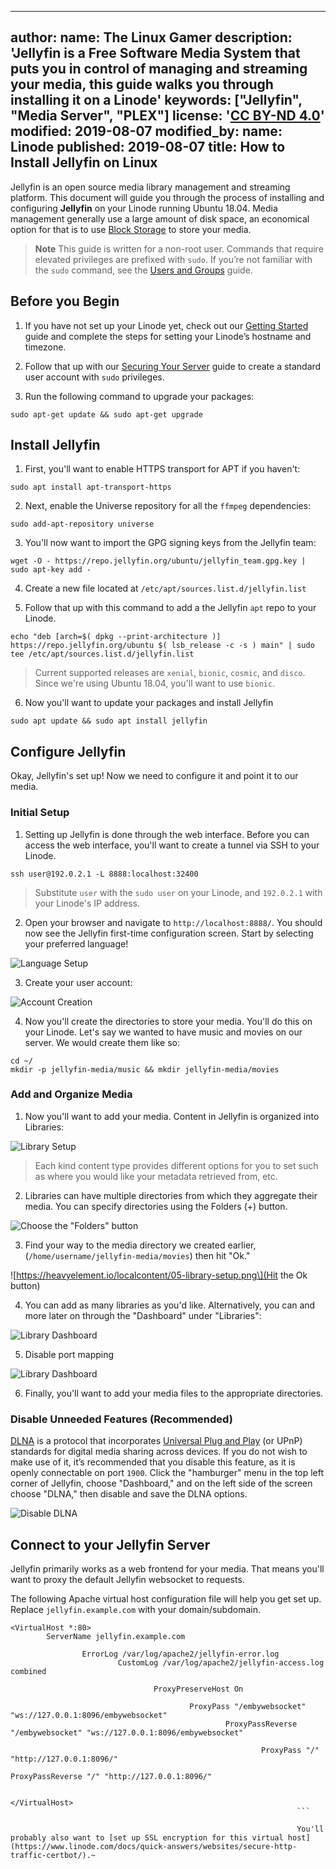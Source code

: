 
---
author:
  name: The Linux Gamer
description: 'Jellyfin is a Free Software Media System that puts you in control of managing and streaming your media, this guide walks you through installing it on a Linode'
keywords: ["Jellyfin", "Media Server", "PLEX"]
license: '[CC BY-ND 4.0](https://creativecommons.org/licenses/by-nd/4.0)'
modified: 2019-08-07
modified_by:
  name: Linode
published: 2019-08-07
title: How to Install Jellyfin on Linux
---
Jellyfin is an open source media library management and streaming platform. This document will guide you through the process of installing and configuring **Jellyfin** on your Linode running Ubuntu 18.04. Media management generally use a large amount of disk space, an economical option for that is to use [Block Storage](https://www.linode.com/docs/platform/how-to-use-block-storage-with-your-linode) to store your media.

> **Note** This guide is written for a non-root user. Commands that require elevated privileges are prefixed with `sudo`. If you’re not familiar with the `sudo` command, see the [Users and Groups](https://www.linode.com/docs/tools-reference/linux-users-and-groups/) guide.

## Before you Begin

1. If you have not set up your Linode yet, check out our [Getting Started](https://www.linode.com/docs/getting-started/) guide and complete the steps for setting your Linode’s hostname and timezone.

2. Follow that up with our [Securing Your Server](https://www.linode.com/docs/security/securing-your-server/) guide to create a standard user account with `sudo` privileges.

3. Run the following command to upgrade your packages:

```
sudo apt-get update && sudo apt-get upgrade
```

## Install Jellyfin

1. First, you'll want to enable HTTPS transport for APT if you haven't:

```
sudo apt install apt-transport-https
```

2. Next, enable the Universe repository for all the `ffmpeg` dependencies:

```
sudo add-apt-repository universe
```

3. You'll now want to import the GPG signing keys from the Jellyfin team:

```
wget -O - https://repo.jellyfin.org/ubuntu/jellyfin_team.gpg.key | sudo apt-key add -
```

4. Create a new file located at `/etc/apt/sources.list.d/jellyfin.list`

5. Follow that up with this command to add a the Jellyfin `apt` repo to your Linode.

```
echo "deb [arch=$( dpkg --print-architecture )] https://repo.jellyfin.org/ubuntu $( lsb_release -c -s ) main" | sudo tee /etc/apt/sources.list.d/jellyfin.list
```

> Current supported releases are `xenial`, `bionic`, `cosmic`, and `disco`. Since we're using Ubuntu 18.04, you'll want to use `bionic`.

6. Now you'll want to update your packages and install Jellyfin

```
sudo apt update && sudo apt install jellyfin
```

## Configure Jellyfin

Okay, Jellyfin's set up! Now we need to configure it and point it to our media.

### Initial Setup

1. Setting up Jellyfin is done through the web interface. Before you can access the web interface, you'll want to create a tunnel via SSH to your Linode.

```
ssh user@192.0.2.1 -L 8888:localhost:32400
```

> Substitute `user` with the `sudo user` on your Linode, and `192.0.2.1` with your Linode's IP address.

2. Open your browser and navigate to `http://localhost:8888/`. You should now see the Jellyfin first-time configuration screen. Start by selecting your preferred language!

![Language Setup](https://heavyelement.io/localcontent/01-language.png)

3. Create your user account:

![Account Creation](https://heavyelement.io/localcontent/02-account-creation.png)

4. Now you'll create the directories to store your media. You'll do this on your Linode. Let's say we wanted to have music and movies on our server. We would create them like so:

```
cd ~/
mkdir -p jellyfin-media/music && mkdir jellyfin-media/movies
```

### Add and Organize Media

1. Now you'll want to add your media. Content in Jellyfin is organized into Libraries:

![Library Setup](https://heavyelement.io/localcontent/03-library-setup.png)

> Each kind content type provides different options for you to set such as where you would like your metadata retrieved from, etc.

2. Libraries can have multiple directories from which they aggregate their media. You can specify directories using the Folders (+) button.

![Choose the "Folders" button](https://heavyelement.io/localcontent/04-library-setup.png)

3. Find your way to the media directory we created earlier, (`/home/username/jellyfin-media/movies`) then hit "Ok."

!\[https://heavyelement.io/localcontent/05-library-setup.png\](Hit the Ok button)

4. You can add as many libraries as you'd like. Alternatively, you can and more later on through the "Dashboard" under "Libraries":

![Library Dashboard](https://heavyelement.io/localcontent/10-library-dashboard.png)

5. Disable port mapping

![Library Dashboard](https://heavyelement.io/localcontent/07-disable-port-mapping.png)

6. Finally, you'll want to add your media files to the appropriate directories.

### Disable Unneeded Features (Recommended)

[DLNA](https://en.wikipedia.org/wiki/Digital_Living_Network_Alliance) is a protocol that incorporates [Universal Plug and Play](https://en.wikipedia.org/wiki/Universal_Plug_and_Play) (or UPnP) standards for digital media sharing across devices. If you do not wish to make use of it, it’s recommended that you disable this feature, as it is openly connectable on port `1900`. Click the "hamburger" menu in the top left corner of Jellyfin, choose "Dashboard," and on the left side of the screen choose "DLNA," then disable and save the DLNA options.

![Disable DLNA](https://heavyelement.io/localcontent/08-disable-dlna.png)

## Connect to your Jellyfin Server

Jellyfin primarily works as a web frontend for your media. That means you'll want to proxy the default Jellyfin websocket to requests.

The following Apache virtual host configuration file will help you get set up. Replace `jellyfin.example.com` with your domain/subdomain.

```
<VirtualHost *:80>
        ServerName jellyfin.example.com
        
                ErrorLog /var/log/apache2/jellyfin-error.log
                        CustomLog /var/log/apache2/jellyfin-access.log combined
                        
                                ProxyPreserveHost On
                                
                                        ProxyPass "/embywebsocket" "ws://127.0.0.1:8096/embywebsocket"
                                                ProxyPassReverse "/embywebsocket" "ws://127.0.0.1:8096/embywebsocket"
                                                
                                                        ProxyPass "/" "http://127.0.0.1:8096/"
                                                                ProxyPassReverse "/" "http://127.0.0.1:8096/"
                                                                
                                                                </VirtualHost>
                                                                ```
                                                                
                                                                You'll probably also want to [set up SSL encryption for this virtual host](https://www.linode.com/docs/quick-answers/websites/secure-http-traffic-certbot/).~
